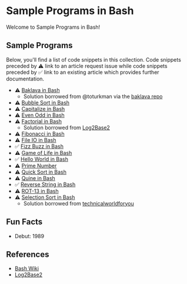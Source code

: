 # Sample Programs in Bash

Welcome to Sample Programs in Bash!

## Sample Programs

Below, you'll find a list of code snippets in this collection.
Code snippets preceded by :warning: link to an article request 
issue while code snippets preceded by :white_check_mark: link
to an existing article which provides further documentation.

- :warning: [Baklava in Bash][baklava-article-issue]
  - Solution borrowed from @toturkman via the [baklava repo][1]
- :warning: [Bubble Sort in Bash][bubble-sort-article-issue]
- :warning: [Capitalize in Bash][capitalize-article-issue]
- :warning: [Even Odd in Bash][even-odd-article-issue]
- :warning: [Factorial in Bash][factorial-article-issue]
  - Solution borrowed from [Log2Base2][12]
- :warning: [Fibonacci in Bash][fibonacci-article-issue]
- :warning: [File IO in Bash][file-io-article-issue]
- :white_check_mark: [Fizz Buzz in Bash][fizz-buzz-article-issue]
- :warning: [Game of Life in Bash][game-of-life-article-issue]
- :white_check_mark: [Hello World in Bash][hello-world-article]
- :warning: [Prime Number][prime-number-article-issue]
- :warning: [Quick Sort in Bash][quick-sort-article-issue]
- :warning: [Quine in Bash][quine-article-issue]
- :white_check_mark: [Reverse String in Bash][reverse-string-article-issue]
- :warning: [ROT-13 in Bash][rot-13-article-issue]
- :warning: [Selection Sort in Bash][selection-sort-article-issue]
  - Solution borrowed from [technicalworldforyou][19]

## Fun Facts

- Debut: 1989

## References

- [Bash Wiki][5]
- [Log2Base2][12]

[1]: https://github.com/toturkmen/baklava
[5]: https://en.wikipedia.org/wiki/Bash_(Unix_shell)
[12]: https://www.log2base2.com/shell-script-examples/loop/shell-script-to-find-factorial-of-a-number.html
[19]: http://technicalworldforyou.blogspot.com/2012/08/selection-sort-using-shell-script.html

[hello-world-article]: https://therenegadecoder.com/code/hello-world-in-bash/

[baklava-article-issue]: https://github.com/TheRenegadeCoder/sample-programs-website/issues/200
[bubble-sort-article-issue]: https://github.com/TheRenegadeCoder/sample-programs-website/issues/435
[capitalize-article-issue]: https://github.com/TheRenegadeCoder/sample-programs-website/issues/436
[even-odd-article-issue]: https://github.com/TheRenegadeCoder/sample-programs-website/issues/442
[factorial-article-issue]: https://github.com/TheRenegadeCoder/sample-programs-website/issues/438
[fibonacci-article-issue]: https://github.com/TheRenegadeCoder/sample-programs-website/issues/79
[file-io-article-issue]: https://github.com/TheRenegadeCoder/sample-programs-website/issues/76
[fizz-buzz-article-issue]: https://github.com/jrg94/sample-programs/issues/384
[game-of-life-article-issue]: https://github.com/TheRenegadeCoder/sample-programs-website/issues/441
[prime-number-article-issue]: https://github.com/TheRenegadeCoder/sample-programs-website/issues/440
[quick-sort-article-issue]: https://github.com/TheRenegadeCoder/sample-programs-website/issues/439
[quine-article-issue]: https://github.com/TheRenegadeCoder/sample-programs-website/issues/444
[reverse-string-article-issue]: https://github.com/TheRenegadeCoder/sample-programs-website/issues/245
[rot-13-article-issue]: https://github.com/TheRenegadeCoder/sample-programs-website/issues/437
[selection-sort-article-issue]: https://github.com/TheRenegadeCoder/sample-programs-website/issues/443
